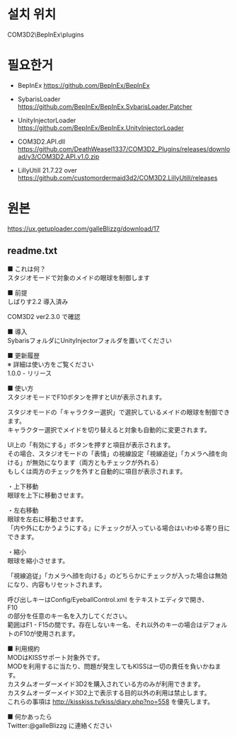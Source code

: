 

# 설치 위치

COM3D2\BepInEx\plugins  
  
  
# 필요한거
  
- BepInEx https://github.com/BepInEx/BepInEx  
- SybarisLoader https://github.com/BepInEx/BepInEx.SybarisLoader.Patcher  
- UnityInjectorLoader https://github.com/BepInEx/BepInEx.UnityInjectorLoader  
  
- COM3D2.API.dll  https://github.com/DeathWeasel1337/COM3D2_Plugins/releases/download/v3/COM3D2.API.v1.0.zip
- LillyUtill 21.7.22 over https://github.com/customordermaid3d2/COM3D2.LillyUtill/releases  
  
  
# 원본

https://ux.getuploader.com/galleBlizzg/download/17  
  

## readme.txt

■ これは何？  
スタジオモードで対象のメイドの眼球を制御します  
  
  
■ 前提  
しばりす2.2 導入済み  
  
COM3D2 ver2.3.0 で確認  
  
■ 導入  
SybarisフォルダにUnityInjectorフォルダを置いてください  
  
■ 更新履歴   
※ 詳細は使い方をご覧ください  
1.0.0 - リリース  
  
■ 使い方  
スタジオモードでF10ボタンを押すとUIが表示されます。  
  
スタジオモードの「キャラクター選択」で選択しているメイドの眼球を制御できます。  
キャラクター選択でメイドを切り替えると対象も自動的に変更されます。  
  
  
  
  
UI上の「有効にする」ボタンを押すと項目が表示されます。  
その場合、スタジオモードの「表情」の視線設定「視線追従」「カメラへ顔を向ける」が無効になります（両方ともチェックが外れる）  
もしくは両方のチェックを外すと自動的に項目が表示されます。  
  
・上下移動  
眼球を上下に移動させます。  
  
・左右移動  
眼球を左右に移動させます。  
「内や外にむかうようにする」にチェックが入っている場合はいわゆる寄り目にできます。  
  
・縮小  
眼球を縮小させます。  
  
  
  
  
「視線追従」「カメラへ顔を向ける」のどちらかにチェックが入った場合は無効になり、内容もリセットされます。  
  
  
呼び出しキーはConfig/EyeballControl.xml をテキストエディタで開き、  
<keyCode>F10</keyCode>  
の部分を任意のキー名を入力してください。  
範囲はF1 - F15の間です。存在しないキー名、それ以外のキーの場合はデフォルトのF10が使用されます。  
  
  
■ 利用規約  
MODはKISSサポート対象外です。  
MODを利用するに当たり、問題が発生してもKISSは一切の責任を負いかねます。  
カスタムオーダーメイド3D2を購入されている方のみが利用できます。  
カスタムオーダーメイド3D2上で表示する目的以外の利用は禁止します。  
これらの事項は http://kisskiss.tv/kiss/diary.php?no=558 を優先します。  
  
  
■ 何かあったら  
Twitter:@galleBlizzg に連絡ください
